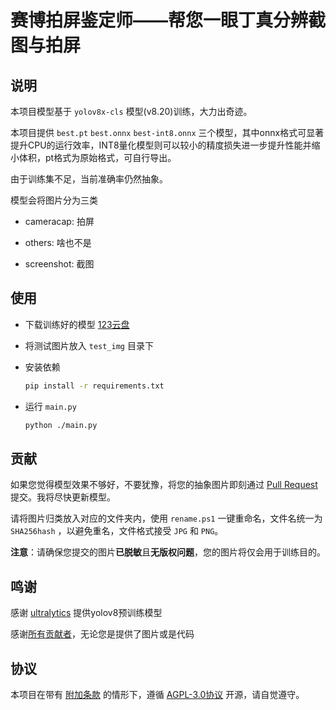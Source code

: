 # 赛博拍屏鉴定师——帮您一眼丁真分辨截图与拍屏
## 说明

本项目模型基于 `yolov8x-cls` 模型(v8.20)训练，大力出奇迹。

本项目提供 `best.pt` `best.onnx` `best-int8.onnx` 三个模型，其中onnx格式可显著提升CPU的运行效率，INT8量化模型则可以较小的精度损失进一步提升性能并缩小体积，pt格式为原始格式，可自行导出。

由于训练集不足，当前准确率仍然抽象。

模型会将图片分为三类

- cameracap: 拍屏

- others: 啥也不是
- screenshot: 截图

## 使用

- 下载训练好的模型 [123云盘](https://www.123pan.com/s/0kF9-el5i) 

- 将测试图片放入 `test_img` 目录下

- 安装依赖

  ```bash
  pip install -r requirements.txt
  ```

- 运行 `main.py`

  ``` bash
  python ./main.py
  ```

## 贡献

如果您觉得模型效果不够好，不要犹豫，将您的抽象图片即刻通过 [Pull Request](https://github.com/ravizhan/screenshot_classify/pulls) 提交。我将尽快更新模型。

请将图片归类放入对应的文件夹内，使用 `rename.ps1` 一键重命名，文件名统一为 `SHA256hash` ，以避免重名，文件格式接受 `JPG` 和 `PNG`。

**注意**：请确保您提交的图片**已脱敏**且**无版权问题**，您的图片将仅会用于训练目的。

## 鸣谢

感谢 [ultralytics](https://github.com/ultralytics/ultralytics) 提供yolov8预训练模型

感谢[所有贡献者](https://github.com/ravizhan/screenshot_classify/graphs/contributors)，无论您是提供了图片或是代码

## 协议

本项目在带有 [附加条款](https://github.com/ravizhan/screenshot_classify/LICENSE) 的情形下，遵循 [AGPL-3.0协议](https://github.com/ravizhan/screenshot_classify?tab=License-1-ov-file) 开源，请自觉遵守。
